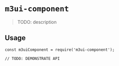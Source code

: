 # `m3ui-component`

> TODO: description

## Usage

```
const m3uiComponent = require('m3ui-component');

// TODO: DEMONSTRATE API
```
